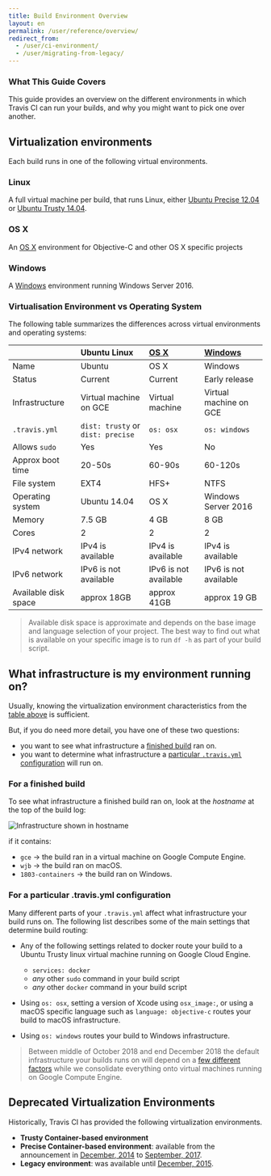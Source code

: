 ```yaml
---
title: Build Environment Overview
layout: en
permalink: /user/reference/overview/
redirect_from:
  - /user/ci-environment/
  - /user/migrating-from-legacy/
---
```


### What This Guide Covers

This guide provides an overview on the different environments in which Travis CI can run your builds, and why you might want to pick one over another.

## Virtualization environments

Each build runs in one of the following virtual environments.

### Linux

A full virtual machine per build, that runs Linux, either [Ubuntu Precise 12.04](/user/reference/precise/) or [Ubuntu Trusty 14.04](/user/reference/trusty/).

### OS X

An [OS X](/user/reference/osx/) environment for Objective-C and other OS X specific projects

### Windows

A [Windows](/user/reference/windows/) environment running Windows Server 2016.

### Virtualisation Environment vs Operating System

The following table summarizes the differences across virtual environments and operating systems:

|                      | Ubuntu Linux                      | [OS X](/user/reference/osx/) | [Windows](/user/reference/windows) |
|:---------------------|:----------------------------------|:-----------------------------|:-----------------------------------|
| Name                 | Ubuntu                            | OS X                         | Windows                            |
| Status               | Current                           | Current                      | Early release                      |
| Infrastructure       | Virtual machine on GCE            | Virtual machine              | Virtual machine on GCE             |
| `.travis.yml`        | `dist: trusty` or `dist: precise` | `os: osx`                    | `os: windows`                      |
| Allows `sudo`        | Yes                               | Yes                          | No                                 |
| Approx boot time     | 20-50s                            | 60-90s                       | 60-120s                            |
| File system          | EXT4                              | HFS+                         | NTFS                               |
| Operating system     | Ubuntu 14.04                      | OS X                         | Windows Server 2016                |
| Memory               | 7.5 GB                            | 4 GB                         | 8 GB                               |
| Cores                | 2                                 | 2                            | 2                                  |
| IPv4 network         | IPv4 is available                 | IPv4 is available            | IPv4 is available                  |
| IPv6 network         | IPv6 is not available             | IPv6 is not available        | IPv6 is not available              |
| Available disk space | approx 18GB                       | approx 41GB                  | approx 19 GB                       |

> Available disk space is approximate and depends on the base image and language selection of your project.
  The best way to find out what is available on your specific image is to run `df -h` as part of your build script.

## What infrastructure is my environment running on?

Usually, knowing the virtualization environment characteristics from the [table above](#virtualisation-environment-vs-operating-system) is sufficient.

But, if you do need more detail, you have one of these two questions:

* you want to see what infrastructure a [finished build](#for-a-finished-build) ran on.
* you want to determine what infrastructure a [particular `.travis.yml` configuration](#for-a-particular-travisyml-configuration) will run on.

### For a finished build

To see what infrastructure a finished build ran on, look at the *hostname* at the top of the build log:

![Infrastructure shown in hostname](/images/ui/what-infrastructure.png "Infrastructure shown in hostname")

if it contains:

* `gce` → the build ran in a virtual machine on Google Compute Engine.
* `wjb` → the build ran on macOS.
* `1803-containers` → the build ran on Windows.

### For a particular .travis.yml configuration

Many different parts of your `.travis.yml` affect what infrastructure your build runs on.
The following list describes some of the main settings that determine build routing:

* Any of the following settings related to docker route your build to a Ubuntu Trusty linux  virtual machine running on Google Cloud Engine.

  - `services: docker`
  - *any* other `sudo` command in your build script
  - *any* other `docker` command in your build script

* Using `os: osx`, setting a version of Xcode using `osx_image:`, or using a macOS specific language such as `language: objective-c` routes your build to macOS infrastructure.

* Using `os: windows` routes your build to Windows infrastructure.

> Between middle of October 2018 and end December 2018 the default infrastructure
> your builds runs on will depend on a [few different
> factors](https://blog.travis-ci.com/2018-10-04-combining-linux-infrastructures)
> while we consolidate everything onto virtual machines running on Google Compute Engine.

## Deprecated Virtualization Environments

Historically, Travis CI has provided the following virtualization environments.

- **Trusty Container-based environment**
- **Precise Container-based environment**: available from the announcement in [December, 2014](https://blog.travis-ci.com/2014-12-17-faster-builds-with-container-based-infrastructure/) to [September, 2017](https://blog.travis-ci.com/2017-08-31-trusty-as-default-status).
- **Legacy environment**: was available until [December, 2015](https://blog.travis-ci.com/2015-11-27-moving-to-a-more-elastic-future).
